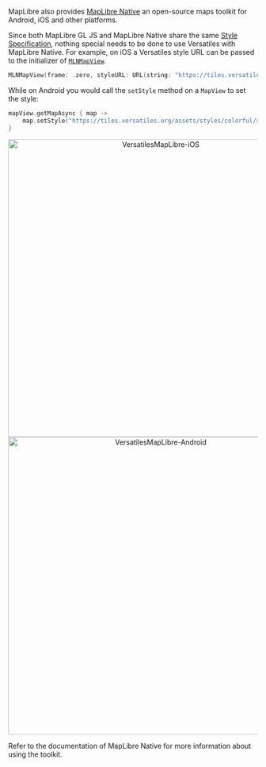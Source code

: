 

MapLibre also provides [MapLibre Native](https://maplibre.org) an open-source maps toolkit for Android, iOS and other platforms.

Since both MapLibre GL JS and MapLibre Native share the same [Style Specification](https://maplibre.org/maplibre-style-spec/), nothing special needs to be done to use Versatiles with MapLibre Native. For example, on iOS a Versatiles style URL can be passed to the initializer of [`MLNMapView`](https://maplibre.org/maplibre-native/ios/latest/documentation/maplibre/mlnmapview).

```swift
MLNMapView(frame: .zero, styleURL: URL(string: "https://tiles.versatiles.org/assets/styles/colorful/style.json")
```

While on Android you would call the `setStyle` method on a `MapView` to set the style:

```kotlin
mapView.getMapAsync { map ->
    map.setStyle("https://tiles.versatiles.org/assets/styles/colorful/style.json")
}
```

<p align="center">
  <img height="600" alt="VersatilesMapLibre-iOS" src="https://github.com/versatiles-org/versatiles-documentation/assets/649392/3df3be25-d214-4449-b704-5430e556c26d">

  <img height="600" alt="VersatilesMapLibre-Android" src="https://github.com/versatiles-org/versatiles-documentation/assets/649392/3098aec1-fd66-4e88-baf7-97cec3a00dc0">
</p>

Refer to the documentation of MapLibre Native for more information about using the toolkit.

